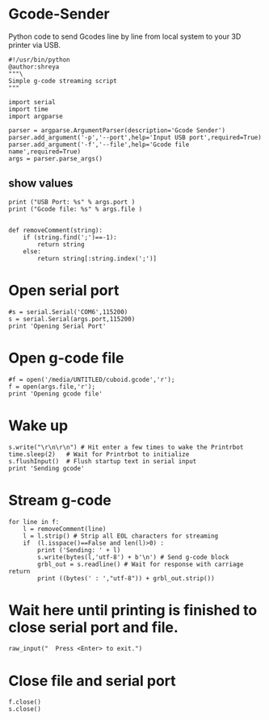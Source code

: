 # Gcode-Sender
Python code to send Gcodes line by line from local system to your 3D printer via USB.
```
#!/usr/bin/python
@author:shreya
"""\
Simple g-code streaming script
"""
 
import serial
import time
import argparse

parser = argparse.ArgumentParser(description='Gcode Sender')
parser.add_argument('-p','--port',help='Input USB port',required=True)
parser.add_argument('-f','--file',help='Gcode file name',required=True)
args = parser.parse_args()
``` 
## show values ##
```
print ("USB Port: %s" % args.port )
print ("Gcode file: %s" % args.file )


def removeComment(string):
	if (string.find(';')==-1):
		return string
	else:
		return string[:string.index(';')]
 ```
 
# Open serial port
```
#s = serial.Serial('COM6',115200)
s = serial.Serial(args.port,115200)
print 'Opening Serial Port'
```

# Open g-code file
```
#f = open('/media/UNTITLED/cuboid.gcode','r');
f = open(args.file,'r');
print 'Opening gcode file'
 ```
 
# Wake up 
```
s.write("\r\n\r\n") # Hit enter a few times to wake the Printrbot
time.sleep(2)   # Wait for Printrbot to initialize
s.flushInput()  # Flush startup text in serial input
print 'Sending gcode'
 ```
 
# Stream g-code
```
for line in f:
	l = removeComment(line)
	l = l.strip() # Strip all EOL characters for streaming
	if  (l.isspace()==False and len(l)>0) :
		print ('Sending: ' + l)
		s.write(bytes(l,'utf-8') + b'\n') # Send g-code block
		grbl_out = s.readline() # Wait for response with carriage return
		print ((bytes(' : ',"utf-8")) + grbl_out.strip())
 ```
 
# Wait here until printing is finished to close serial port and file.
```
raw_input("  Press <Enter> to exit.")
 ```

# Close file and serial port
```
f.close()
s.close()
```
